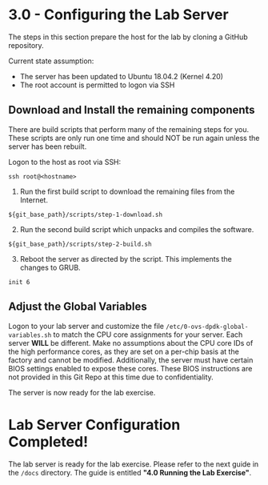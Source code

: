 # 3.0 - Configuring the Lab Server
The steps in this section prepare the host for the lab by cloning a GitHub repository.

Current state assumption:
* The server has been updated to Ubuntu 18.04.2 (Kernel 4.20)
* The root account is permitted to logon via SSH

## Download and Install the remaining components
There are build scripts that perform many of the remaining steps for you. These scripts are only run one time and should NOT be run again unless the server has been rebuilt.

Logon to the host as root via SSH:
```
ssh root@<hostname>
```

1. Run the first build script to download the remaining files from the Internet.
```
${git_base_path}/scripts/step-1-download.sh
```
2. Run the second build script which unpacks and compiles the software.
```
${git_base_path}/scripts/step-2-build.sh
```
3. Reboot the server as directed by the script. This implements the changes to GRUB.
```
init 6
```


## Adjust the Global Variables
Logon to your lab server and customize the file `/etc/0-ovs-dpdk-global-variables.sh` to match the CPU core assignments for your server. Each server **WILL** be different. Make no assumptions about the CPU core IDs of the high performance cores, as they are set on a per-chip basis at the factory and cannot be modified.
Additionally, the server must have certain BIOS settings enabled to expose these cores. These BIOS instructions are not provided in this Git Repo at this time due to confidentiality.

The server is now ready for the lab exercise.


# Lab Server Configuration Completed!
The lab server is ready for the lab exercise. 
Please refer to the next guide in the `/docs` directory. The guide is entitled **"4.0 Running the Lab Exercise"**.

